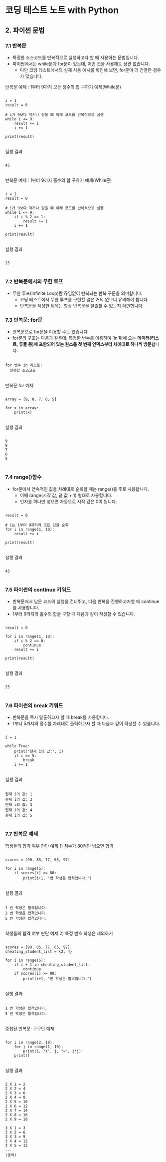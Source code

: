 # 코딩 테스트 노트 with Python

## 2. 파이썬 문법

### 7.1 반복문
- 특정한 소스코드를 반복적으로 실행하고자 할 때 사용하는 문법입니다.
- 파이썬에서는 while문과 for문이 있는데, 어떤 것을 사용해도 상관 없습니다.
  - 다만 코딩 테스트에서의 실제 사용 예시를 확인해 보면, for문이 더 간결한 경우가 많습니다.
  
반복문 예제 : 1부터 9까지 모든 정수의 합 구하기 예제(While문)
<pre>
<code>
i = 1
result = 0

# i가 9보다 작거나 같을 떄 아래 코드를 반복적으로 실행
while i <= 9:
    result += i
    i += 1

print(result)
</code>
</pre>
실행 결과
<pre>
<code>
45
</code>
</pre>

반복문 예제 : 1부터 9까지 홀수의 합 구하기 예제(While문)
<pre>
<code>
i = 1
result = 0

# i가 9보다 작거나 같을 떄 아래 코드를 반복적으로 실행
while i <= 9:
    if i % 2 == 1:
        result += i
    i += 1

print(result)
</code>
</pre>
실행 결과
<pre>
<code>
25
</code>
</pre>

### 7.2 반복문에서의 무한 루프
- 무한 루프(Infinite Loop)란 끊임없이 반복되는 반복 구문을 의미합니다.
  - 코딩 테스트에서 무한 루프를 구현할 일은 거의 없으니 유의해야 합니다.
  - 반복문을 작성한 뒤에는 항상 반복문을 탈출할 수 있는지 확인합니다.

### 7.3 반복문: for문
- 반복문으로 for문을 이용할 수도 있습니다.
- for문의 구조는 다음과 같은데, 특정한 변수를 이용하여 'in'뒤에 오는 **데이터(리스트, 튜플 등)에 포함되어 있는 원소를 첫 번째 인덱스부터 차례대로 하나씩 방문**합니다.
<pre>
<code>
for 변수 in 리스트:
  실행할 소스코드
</code>
</pre>
반복문 for 예제
<pre>
<code>
array = [9, 8, 7, 6, 5]

for x in array:
    print(x)
</code>
</pre>
실행 결과
<pre>
<code>
9
8
7
6
5
</code>
</pre>

### 7.4 range()함수
- for문에서 연속적인 값을 차례대로 순회할 때는 range()를 주로 사용합니다.
  - 이때 range(시작 값, 끝 값 + 1) 형태로 사용합니다.
  - 인자를 하나만 넣으면 자동으로 시작 값은 0이 됩니다.
<pre>
<code>
result = 0

# i는 1부터 9까지의 모든 값을 순회
for i in range(1, 10):
    result += i
    
print(result)
</code>
</pre>
실행 결과
<pre>
<code>
45
</code>
</pre>

### 7.5 파이썬의 continue 키워드
- 반복문에서 남은 코드의 실행을 건너뛰고, 다음 반복을 진행하고자할 때 continue를 사용합니다.
- 1부터 9까지의 홀수의 합을 구할 때 다음과 같이 작성할 수 있습니다.
<pre>
<code>
result = 0

for i in range(1, 10):
    if i % 2 == 0:
        continue
    result += i

print(result)
</code>
</pre>
실행 결과
<pre>
<code>
25
</code>
</pre>

### 7.6 파이썬의 break 키워드
- 반복문을 즉시 탈출하고자 할 때 break를 사용합니다.
- 1부터 5까지의 정수를 차례대로 출력하고자 할 때 다음과 같이 작성할 수 있습니다.

<pre>
<code>
i = 1

while True:
    print("현재 i의 값:", i)
    if i == 5:
        break
    i += 1
</code>
</pre>
실행 결과
<pre>
<code>
현재 i의 값: 1
현재 i의 값: 2
현재 i의 값: 3
현재 i의 값: 4
현재 i의 값: 5
</code>
</pre>

### 7.7 반복문 예제
학생들의 합격 여부 판단 예제 1) 점수가 80점만 넘으면 합격
<pre>
<code>
scores = [90, 85, 77, 65, 97]

for i in range(5):
    if scores[i] >= 80:
        print(i+1, "번 학생은 합격입니다.")
</code>
</pre>
실행 결과
<pre>
<code>
1 번 학생은 합격입니다.
2 번 학생은 합격입니다.
5 번 학생은 합격입니다.
</code>
</pre>

학생들의 합격 여부 판단 예제 2) 특정 번호 학생은 제외하기
<pre>
<code>
scores = [90, 85, 77, 65, 97]
cheating_student_list = {2, 4}

for i in range(5):
    if i + 1 in cheating_student_list:
        continue
    if scores[i] >= 80:
        print(i+1, "번 학생은 합격입니다.")
</code>
</pre>
실행 결과
<pre>
<code>
1 번 학생은 합격입니다.
5 번 학생은 합격입니다.
</code>
</pre>

중첩된 반복문: 구구단 예제
<pre>
<code>
for i in range(2, 10):
    for j in range(1, 10):
        print(i, "X", j, "=", i*j)
    print()
</code>
</pre>
실행 결과
<pre>
<code>
2 X 1 = 2
2 X 2 = 4
2 X 3 = 6
2 X 4 = 8
2 X 5 = 10
2 X 6 = 12
2 X 7 = 14
2 X 8 = 16
2 X 9 = 18

3 X 1 = 3
3 X 2 = 6
3 X 3 = 9
3 X 4 = 12
3 X 5 = 15
...
(중략)
</code>
</pre>